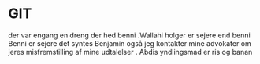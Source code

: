 # GIT
der var engang en dreng der hed benni
.Wallahi holger er sejere end benni
Benni er sejere det syntes Benjamin også
jeg kontakter mine advokater om jeres misfremstilling af mine udtalelser
. Abdis yndlingsmad er ris og banan
